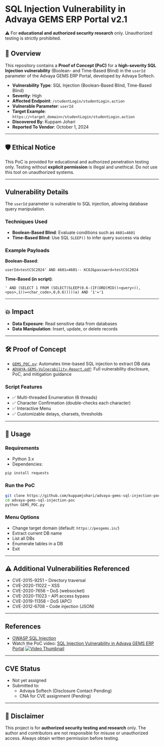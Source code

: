 
# SQL Injection Vulnerability in Advaya GEMS ERP Portal v2.1

⚠️ For **educational and authorized security research** only. Unauthorized testing is strictly prohibited.

## 📌 Overview

This repository contains a **Proof of Concept (PoC)** for a **high-severity SQL Injection vulnerability** (Boolean- and Time-Based Blind) in the `userId` parameter of the Advaya GEMS ERP Portal, developed by Advaya Softech.

- **Vulnerability Type**: SQL Injection (Boolean-Based Blind, Time-Based Blind)
- **Severity**: High
- **Affected Endpoint**: `/studentLogin/studentLogin.action`
- **Vulnerable Parameter**: `userId`
- **Target Example**: `https://<target_domain>/studentLogin/studentLogin.action`
- **Discovered By**: Kuppam Johari
- **Reported To Vendor**: October 1, 2024

---

## 🛡️ Ethical Notice

This PoC is provided for educational and authorized penetration testing only. Testing without **explicit permission** is illegal and unethical. Do not use this tool on unauthorized systems.

---

## Vulnerability Details

The `userId` parameter is vulnerable to SQL injection, allowing database query manipulation.

### Techniques Used
- **Boolean-Based Blind**: Evaluate conditions such as `4601=4601`
- **Time-Based Blind**: Use SQL `SLEEP()` to infer query success via delay

### Example Payloads

**Boolean-Based**:
```
userId=testCSC2024' AND 4601=4601-- KCOJ&password=testCSC2024
```

**Time-Based (in script)**:
```
' AND (SELECT 1 FROM (SELECT(SLEEP(0.6-(IF(ORD(MID((<query>)),<pos>,1))=<char_code>,0,0.6)))))a) AND '1'='1
```

---

## 💥 Impact

- **Data Exposure**: Read sensitive data from databases
- **Data Manipulation**: Insert, update, or delete records

---

## 🛠️ Proof of Concept

- [`GEMS_POC.py`](./GEMS_POC.py): Automates time-based SQL injection to extract DB data
- [`ADVAYA-GEMS-Vulnerability-Report.pdf`](./ADVAYA-GEMS-Vulnerability-Report.pdf): Full vulnerability disclosure, PoC, and mitigation guidance

### Script Features

- ✅ Multi-threaded Enumeration (6 threads)
- ✅ Character Confirmation (double-checks each character)
- ✅ Interactive Menu
- ✅ Customizable delays, charsets, thresholds

---

## 🚀 Usage

### Requirements

- Python 3.x
- Dependencies:
```bash
pip install requests
```

### Run the PoC

```bash
git clone https://github.com/kuppamjohari/advaya-gems-sql-injection-poc.git
cd advaya-gems-sql-injection-poc
python GEMS_POC.py
```

### Menu Options

- Change target domain (default: `https://pesgems.in/`)
- Extract current DB name
- List all DBs
- Enumerate tables in a DB
- Exit

---

## ⚠️ Additional Vulnerabilities Referenced

- CVE-2015-9251 – Directory traversal
- CVE-2020-11022 – XSS
- CVE-2020-7656 – DoS (websocket)
- CVE-2020-11023 – API access bypass
- CVE-2019-11358 – DoS (APC)
- CVE-2012-6708 – Code injection (JSON)

---

## References

- [OWASP SQL Injection](https://owasp.org/www-community/attacks/SQL_Injection)
- Watch the PoC video: [SQL Injection Vulnerability in Advaya GEMS ERP Portal](https://www.youtube.com/watch?v=bs6WT-zCAmo)
  [![Video Thumbnail](https://img.youtube.com/vi/bs6WT-zCAmo/0.jpg)](https://www.youtube.com/watch?v=bs6WT-zCAmo)
---

## CVE Status

- Not yet assigned
- Submitted to:
  - Advaya Softech (Disclosure Contact Pending)
  - CNA for CVE assignment (Pending)

---

## 📝 Disclaimer

This project is for **authorized security testing and research** only. The author and contributors are not responsible for misuse or unauthorized access. Always obtain written permission before testing.
